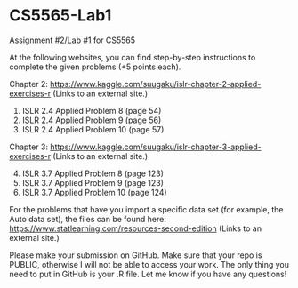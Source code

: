 # CS5565-Lab1
Assignment #2/Lab #1 for CS5565

At the following websites, you can find step-by-step instructions to complete the given problems (+5 points each).


Chapter 2: https://www.kaggle.com/suugaku/islr-chapter-2-applied-exercises-r (Links to an external site.)

1. ISLR 2.4 Applied Problem 8 (page 54)
2. ISLR 2.4 Applied Problem 9 (page 56)
3. ISLR 2.4 Applied Problem 10 (page 57)

Chapter 3: https://www.kaggle.com/suugaku/islr-chapter-3-applied-exercises-r (Links to an external site.)

4. ISLR 3.7 Applied Problem 8 (page 123)
5. ISLR 3.7 Applied Problem 9 (page 123)
6. ISLR 3.7 Applied Problem 10 (page 124)


For the problems that have you import a specific data set (for example, the Auto data set), the files can be found here: https://www.statlearning.com/resources-second-edition (Links to an external site.)


Please make your submission on GitHub. Make sure that your repo is PUBLIC, otherwise I will not be able to access your work. The only thing you need to put in GitHub is your .R file. Let me know if you have any questions!
